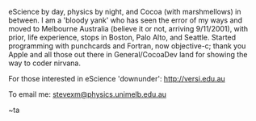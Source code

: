 

eScience by day, physics by night, and Cocoa (with marshmellows) in between. I am a 'bloody yank' who has seen the error of my ways and moved to Melbourne Australia (believe it or not, arriving 9/11/2001), with prior, life experience, stops in Boston, Palo Alto, and Seattle. Started programming with punchcards and Fortran, now objective-c; thank you Apple and all those out there in General/CocoaDev land for showing the way to coder nirvana.

For those interested in eScience 'downunder': http://versi.edu.au

To email me: stevexm@physics.unimelb.edu.au

~ta